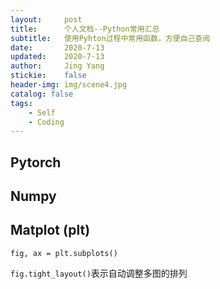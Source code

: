 ```yaml
---
layout:     post
title:      个人文档--Python常用汇总
subtitle:   使用Pyhton过程中常用函数，方便自己查阅
date:       2020-7-13
updated:    2020-7-13
author:     Jing Yang
stickie:    false
header-img: img/scene4.jpg
catalog: false
tags:
    - Self	
	- Coding
---
```


## Pytorch



## Numpy



## Matplot (plt)

`fig, ax = plt.subplots()`

`fig.tight_layout()`表示自动调整多图的排列

